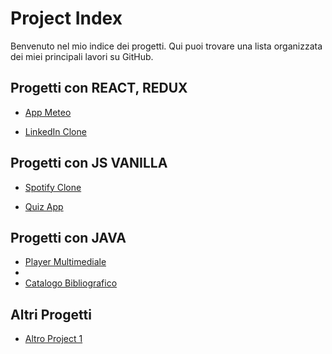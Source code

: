  # Project Index

Benvenuto nel mio indice dei progetti. Qui puoi trovare una lista organizzata dei miei principali lavori su GitHub.

## Progetti con REACT, REDUX

- [App Meteo](https://github.com/carmen-romano/u3-w2-d5-weather)

- [LinkedIn Clone](https://github.com/ABBA3124/u3-w4-d1-al-5-build-week-3-linkedin)

## Progetti con JS VANILLA

- [Spotify Clone](https://github.com/carmen-romano/spotifyClone)
  
- [Quiz App](https://github.com/AlessioVulpinari/Group_6_Epicode)

## Progetti con JAVA

- [Player Multimediale](https://github.com/carmen-romano/u4-w1-player-multimediale-java)
- 
- [Catalogo Bibliografico](https://github.com/carmen-romano/u4-w2-d5-project)

## Altri Progetti

- [Altro Project 1](https://github.com/carmen-romano/U3-W1-D5)
